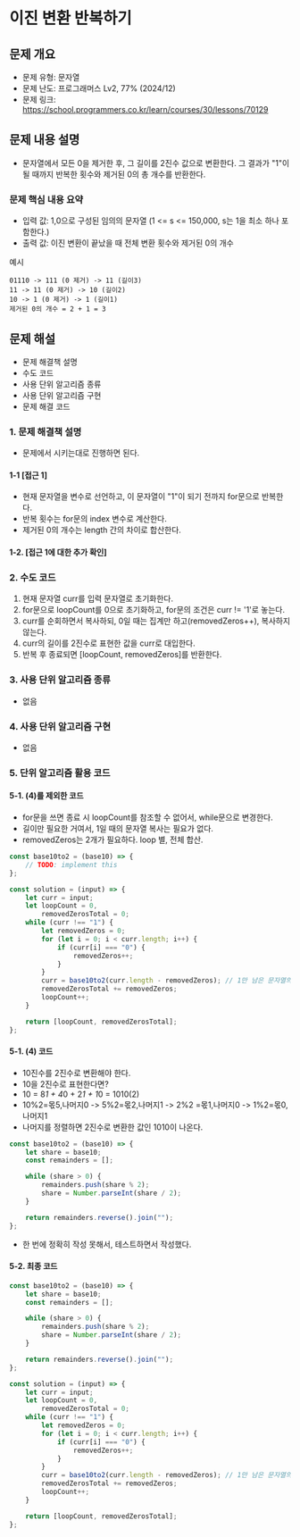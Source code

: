 # 이진 변환 반복하기

## 문제 개요

-   문제 유형: 문자열
-   문제 난도: 프로그래머스 Lv2, 77% (2024/12)
-   문제 링크: https://school.programmers.co.kr/learn/courses/30/lessons/70129

## 문제 내용 설명

-   문자열에서 모든 0을 제거한 후, 그 길이를 2진수 값으로 변환한다. 그 결과가 "1"이 될 때까지 반복한 횟수와 제거된 0의 총 개수를 반환한다.

### 문제 핵심 내용 요약

-   입력 값: 1,0으로 구성된 임의의 문자열 (1 <= s <= 150,000, s는 1을 최소 하나 포함한다.)
-   출력 값: 이진 변환이 끝났을 때 전체 변환 횟수와 제거된 0의 개수

예시

```
01110 -> 111 (0 제거) -> 11 (길이3)
11 -> 11 (0 제거) -> 10 (길이2)
10 -> 1 (0 제거) -> 1 (길이1)
제거된 0의 개수 = 2 + 1 = 3
```

## 문제 해설

-   문제 해결책 설명
-   수도 코드
-   사용 단위 알고리즘 종류
-   사용 단위 알고리즘 구현
-   문제 해결 코드

### 1. 문제 해결책 설명

-   문제에서 시키는대로 진행하면 된다.

#### 1-1 [접근 1]

-   현재 문자열을 변수로 선언하고, 이 문자열이 "1"이 되기 전까지 for문으로 반복한다.
-   반복 횟수는 for문의 index 변수로 계산한다.
-   제거된 0의 개수는 length 간의 차이로 합산한다.

#### 1-2. [접근 1에 대한 추가 확인]

### 2. 수도 코드

1. 현재 문자열 curr를 입력 문자열로 초기화한다.
2. for문으로 loopCount를 0으로 초기화하고, for문의 조건은 curr != '1'로 놓는다.
3. curr를 순회하면서 복사하되, 0일 때는 집계만 하고(removedZeros++), 복사하지 않는다.
4. curr의 길이를 2진수로 표현한 값을 curr로 대입한다.
5. 반복 후 종료되면 [loopCount, removedZeros]를 반환한다.

### 3. 사용 단위 알고리즘 종류

-   없음

### 4. 사용 단위 알고리즘 구현

-   없음

### 5. 단위 알고리즘 활용 코드

#### 5-1. (4)를 제외한 코드

-   for문을 쓰면 종료 시 loopCount를 참조할 수 없어서, while문으로 변경한다.
-   길이만 필요한 거여서, 1일 때의 문자열 복사는 필요가 없다.
-   removedZeros는 2개가 필요하다. loop 별, 전체 합산.

```js
const base10to2 = (base10) => {
    // TODO: implement this
};

const solution = (input) => {
    let curr = input;
    let loopCount = 0,
        removedZerosTotal = 0;
    while (curr !== "1") {
        let removedZeros = 0;
        for (let i = 0; i < curr.length; i++) {
            if (curr[i] === "0") {
                removedZeros++;
            }
        }
        curr = base10to2(curr.length - removedZeros); // 1만 남은 문자열의 길이 = 기존 길이 - 0의 개수
        removedZerosTotal += removedZeros;
        loopCount++;
    }

    return [loopCount, removedZerosTotal];
};
```

#### 5-1. (4) 코드

-   10진수를 2진수로 변환해야 한다.
-   10을 2진수로 표현한다면?
-   10 = 8*1 + 4*0 + 2*1 + 1*0 = 1010(2)
-   10%2=몫5,나머지0 -> 5%2=몫2,나머지1 -> 2%2 =몫1,나머지0 -> 1%2=몫0,나머지1
-   나머지를 정렬하면 2진수로 변환한 값인 1010이 나온다.

```js
const base10to2 = (base10) => {
    let share = base10;
    const remainders = [];

    while (share > 0) {
        remainders.push(share % 2);
        share = Number.parseInt(share / 2);
    }

    return remainders.reverse().join("");
};
```

-   한 번에 정확히 작성 못해서, 테스트하면서 작성했다.

#### 5-2. 최종 코드

```js
const base10to2 = (base10) => {
    let share = base10;
    const remainders = [];

    while (share > 0) {
        remainders.push(share % 2);
        share = Number.parseInt(share / 2);
    }

    return remainders.reverse().join("");
};

const solution = (input) => {
    let curr = input;
    let loopCount = 0,
        removedZerosTotal = 0;
    while (curr !== "1") {
        let removedZeros = 0;
        for (let i = 0; i < curr.length; i++) {
            if (curr[i] === "0") {
                removedZeros++;
            }
        }
        curr = base10to2(curr.length - removedZeros); // 1만 남은 문자열의 길이 = 기존 길이 - 0의 개수
        removedZerosTotal += removedZeros;
        loopCount++;
    }

    return [loopCount, removedZerosTotal];
};
```
